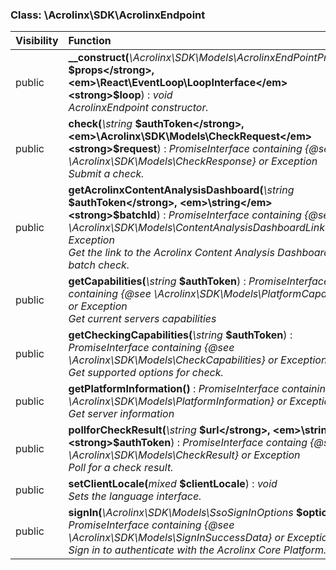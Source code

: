 

### Class: \Acrolinx\SDK\AcrolinxEndpoint

| Visibility | Function |
|:-----------|:---------|
| public | <strong>__construct(</strong><em>\Acrolinx\SDK\Models\AcrolinxEndPointProperties</em> <strong>$props</strong>, <em>\React\EventLoop\LoopInterface</em> <strong>$loop</strong>)</strong> : <em>void</em><br /><em>AcrolinxEndpoint constructor.</em> |
| public | <strong>check(</strong><em>\string</em> <strong>$authToken</strong>, <em>\Acrolinx\SDK\Models\CheckRequest</em> <strong>$request</strong>)</strong> : <em>PromiseInterface containing {@see \Acrolinx\SDK\Models\CheckResponse} or Exception</em><br /><em>Submit a check.</em> |
| public | <strong>getAcrolinxContentAnalysisDashboard(</strong><em>\string</em> <strong>$authToken</strong>, <em>\string</em> <strong>$batchId</strong>)</strong> : <em>PromiseInterface containing {@see \Acrolinx\SDK\Models\ContentAnalysisDashboardLinks} or Exception</em><br /><em>Get the link to the Acrolinx Content Analysis Dashboard for a batch check.</em> |
| public | <strong>getCapabilities(</strong><em>\string</em> <strong>$authToken</strong>)</strong> : <em>PromiseInterface containing {@see \Acrolinx\SDK\Models\PlatformCapabilities} or Exception</em><br /><em>Get current servers capabilities</em> |
| public | <strong>getCheckingCapabilities(</strong><em>\string</em> <strong>$authToken</strong>)</strong> : <em>PromiseInterface containing {@see \Acrolinx\SDK\Models\CheckCapabilities} or Exception</em><br /><em>Get supported options for check.</em> |
| public | <strong>getPlatformInformation()</strong> : <em>PromiseInterface containing {@see \Acrolinx\SDK\Models\PlatformInformation} or Exception</em><br /><em>Get server information</em> |
| public | <strong>pollforCheckResult(</strong><em>\string</em> <strong>$url</strong>, <em>\string</em> <strong>$authToken</strong>)</strong> : <em>PromiseInterface containg {@see \Acrolinx\SDK\Models\CheckResult} or Exception</em><br /><em>Poll for a check result.</em> |
| public | <strong>setClientLocale(</strong><em>mixed</em> <strong>$clientLocale</strong>)</strong> : <em>void</em><br /><em>Sets the language interface.</em> |
| public | <strong>signIn(</strong><em>\Acrolinx\SDK\Models\SsoSignInOptions</em> <strong>$options</strong>)</strong> : <em>PromiseInterface containing {@see \Acrolinx\SDK\Models\SignInSuccessData} or Exception</em><br /><em>Sign in to authenticate with the Acrolinx Core Platform.</em> |

